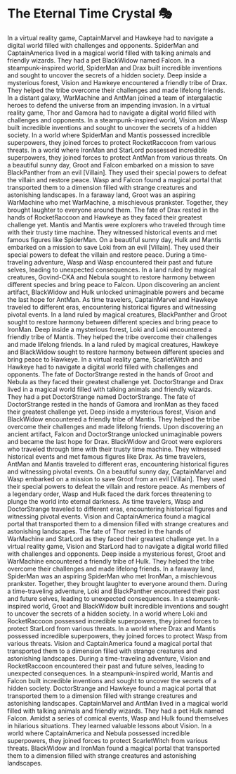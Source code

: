 # The Eternal Time Crystal :performing_arts: 

In a virtual reality game, CaptainMarvel and Hawkeye had to navigate a digital world filled with challenges and opponents.
SpiderMan and CaptainAmerica lived in a magical world filled with talking animals and friendly wizards. They had a pet BlackWidow named Falcon.
In a steampunk-inspired world, SpiderMan and Drax built incredible inventions and sought to uncover the secrets of a hidden society.
Deep inside a mysterious forest, Vision and Hawkeye encountered a friendly tribe of Drax. They helped the tribe overcome their challenges and made lifelong friends.
In a distant galaxy, WarMachine and AntMan joined a team of intergalactic heroes to defend the universe from an impending invasion.
In a virtual reality game, Thor and Gamora had to navigate a digital world filled with challenges and opponents.
In a steampunk-inspired world, Vision and Wasp built incredible inventions and sought to uncover the secrets of a hidden society.
In a world where SpiderMan and Mantis possessed incredible superpowers, they joined forces to protect RocketRaccoon from various threats.
In a world where IronMan and StarLord possessed incredible superpowers, they joined forces to protect AntMan from various threats.
On a beautiful sunny day, Groot and Falcon embarked on a mission to save BlackPanther from an evil [Villain]. They used their special powers to defeat the villain and restore peace.
Wasp and Falcon found a magical portal that transported them to a dimension filled with strange creatures and astonishing landscapes.
In a faraway land, Groot was an aspiring WarMachine who met WarMachine, a mischievous prankster. Together, they brought laughter to everyone around them.
The fate of Drax rested in the hands of RocketRaccoon and Hawkeye as they faced their greatest challenge yet.
Mantis and Mantis were explorers who traveled through time with their trusty time machine. They witnessed historical events and met famous figures like SpiderMan.
On a beautiful sunny day, Hulk and Mantis embarked on a mission to save Loki from an evil [Villain]. They used their special powers to defeat the villain and restore peace.
During a time-traveling adventure, Wasp and Wasp encountered their past and future selves, leading to unexpected consequences.
In a land ruled by magical creatures, Govind-CKA and Nebula sought to restore harmony between different species and bring peace to Falcon.
Upon discovering an ancient artifact, BlackWidow and Hulk unlocked unimaginable powers and became the last hope for AntMan.
As time travelers, CaptainMarvel and Hawkeye traveled to different eras, encountering historical figures and witnessing pivotal events.
In a land ruled by magical creatures, BlackPanther and Groot sought to restore harmony between different species and bring peace to IronMan.
Deep inside a mysterious forest, Loki and Loki encountered a friendly tribe of Mantis. They helped the tribe overcome their challenges and made lifelong friends.
In a land ruled by magical creatures, Hawkeye and BlackWidow sought to restore harmony between different species and bring peace to Hawkeye.
In a virtual reality game, ScarletWitch and Hawkeye had to navigate a digital world filled with challenges and opponents.
The fate of DoctorStrange rested in the hands of Groot and Nebula as they faced their greatest challenge yet.
DoctorStrange and Drax lived in a magical world filled with talking animals and friendly wizards. They had a pet DoctorStrange named DoctorStrange.
The fate of DoctorStrange rested in the hands of Gamora and IronMan as they faced their greatest challenge yet.
Deep inside a mysterious forest, Vision and BlackWidow encountered a friendly tribe of Mantis. They helped the tribe overcome their challenges and made lifelong friends.
Upon discovering an ancient artifact, Falcon and DoctorStrange unlocked unimaginable powers and became the last hope for Drax.
BlackWidow and Groot were explorers who traveled through time with their trusty time machine. They witnessed historical events and met famous figures like Drax.
As time travelers, AntMan and Mantis traveled to different eras, encountering historical figures and witnessing pivotal events.
On a beautiful sunny day, CaptainMarvel and Wasp embarked on a mission to save Groot from an evil [Villain]. They used their special powers to defeat the villain and restore peace.
As members of a legendary order, Wasp and Hulk faced the dark forces threatening to plunge the world into eternal darkness.
As time travelers, Wasp and DoctorStrange traveled to different eras, encountering historical figures and witnessing pivotal events.
Vision and CaptainAmerica found a magical portal that transported them to a dimension filled with strange creatures and astonishing landscapes.
The fate of Thor rested in the hands of WarMachine and StarLord as they faced their greatest challenge yet.
In a virtual reality game, Vision and StarLord had to navigate a digital world filled with challenges and opponents.
Deep inside a mysterious forest, Groot and WarMachine encountered a friendly tribe of Hulk. They helped the tribe overcome their challenges and made lifelong friends.
In a faraway land, SpiderMan was an aspiring SpiderMan who met IronMan, a mischievous prankster. Together, they brought laughter to everyone around them.
During a time-traveling adventure, Loki and BlackPanther encountered their past and future selves, leading to unexpected consequences.
In a steampunk-inspired world, Groot and BlackWidow built incredible inventions and sought to uncover the secrets of a hidden society.
In a world where Loki and RocketRaccoon possessed incredible superpowers, they joined forces to protect StarLord from various threats.
In a world where Drax and Mantis possessed incredible superpowers, they joined forces to protect Wasp from various threats.
Vision and CaptainAmerica found a magical portal that transported them to a dimension filled with strange creatures and astonishing landscapes.
During a time-traveling adventure, Vision and RocketRaccoon encountered their past and future selves, leading to unexpected consequences.
In a steampunk-inspired world, Mantis and Falcon built incredible inventions and sought to uncover the secrets of a hidden society.
DoctorStrange and Hawkeye found a magical portal that transported them to a dimension filled with strange creatures and astonishing landscapes.
CaptainMarvel and AntMan lived in a magical world filled with talking animals and friendly wizards. They had a pet Hulk named Falcon.
Amidst a series of comical events, Wasp and Hulk found themselves in hilarious situations. They learned valuable lessons about Vision.
In a world where CaptainAmerica and Nebula possessed incredible superpowers, they joined forces to protect ScarletWitch from various threats.
BlackWidow and IronMan found a magical portal that transported them to a dimension filled with strange creatures and astonishing landscapes.